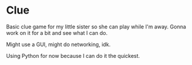 # Clue

Basic clue game for my little sister so she can play while I'm away.  Gonna work on it for a bit and see what I can do.

Might use a GUI, might do networking, idk.

Using Python for now because I can do it the quickest.

